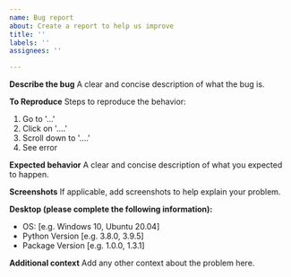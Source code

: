 ```yaml
---
name: Bug report
about: Create a report to help us improve
title: ''
labels: ''
assignees: ''

---
```


**Describe the bug**
A clear and concise description of what the bug is.

**To Reproduce**
Steps to reproduce the behavior:
1. Go to '...'
2. Click on '....'
3. Scroll down to '....'
4. See error

**Expected behavior**
A clear and concise description of what you expected to happen.

**Screenshots**
If applicable, add screenshots to help explain your problem.

**Desktop (please complete the following information):**
 - OS: [e.g. Windows 10, Ubuntu 20.04]
 - Python Version [e.g. 3.8.0, 3.9.5]
 - Package Version [e.g. 1.0.0, 1.3.1]

**Additional context**
Add any other context about the problem here.
